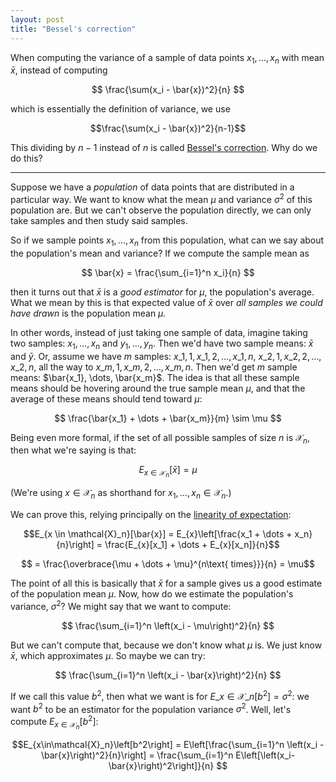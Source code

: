 ```yaml
---
layout: post
title: "Bessel's correction"
---
```


When computing the variance of a sample of data points $x_1,\dots,x_n$ with
mean $\bar{x}$, instead of computing

$$ \frac{\sum(x_i - \bar{x})^2}{n} $$

which is essentially the definition of variance, we use

$$\frac{\sum(x_i - \bar{x})^2}{n-1}$$

This dividing by $n-1$ instead of $n$ is called [Bessel's correction]. Why do
we do this?

---

Suppose we have a _population_ of data points that are distributed in a
particular way. We want to know what the mean $\mu$ and variance $\sigma^2$ of
this population are. But we can't observe the population directly, we can only
take samples and then study said samples.

So if we sample points $x_1,\dots,x_n$ from this population, what can we say
about the population's mean and variance? If we compute the sample mean as

$$ \bar{x} = \frac{\sum_{i=1}^n x_i}{n} $$

then it turns out that $\bar{x}$ is a _good estimator_ for $\mu$, the
population's average. What we mean by this is that expected value of $\bar{x}$
over _all samples we could have drawn_ is the population mean $\mu$.

In other words, instead of just taking one sample of data, imagine taking two samples: $x_1,\dots,x_n$ and $y_1,\dots,y_n$. Then we'd have two sample means: $\bar{x}$ and $\bar{y}$. Or, assume we have $m$ samples: $x\_{1,1}, x\_{1,2}, \dots, x\_{1,n}$, $x\_{2,1}, x\_{2,2}, \dots, x\_{2,n}$, all the way to $x\_{m,1}, x\_{m,2}, \dots, x\_{m,n}$. Then we'd get $m$ sample means: $\bar{x_1}, \dots, \bar{x_m}$. The idea is that all these sample means should be hovering around the true sample mean $\mu$, and that the average of these means should tend toward $\mu$:

$$ \frac{\bar{x_1} + \dots + \bar{x_m}}{m} \sim \mu $$

Being even more formal, if the set of all possible samples of size $n$ is $\mathcal{X}_n$, then what we're saying is that:

$$E_{x \in \mathcal{X}_n}[\bar{x}] = \mu $$

(We're using $x \in \mathcal{X}_n$ as shorthand for $x_1,\dots,x_n \in \mathcal{X}_n$.)

We can prove this, relying principally on the [linearity of expectation]:

$$E_{x \in \mathcal{X}_n}[\bar{x}] = E_{x}\left[\frac{x_1 + \dots + x_n}{n}\right] = \frac{E_{x}[x_1] + \dots + E_{x}[x_n]}{n}$$

$$ = \frac{\overbrace{\mu + \dots + \mu}^{n\text{ times}}}{n} = \mu$$

The point of all this is basically that $\bar{x}$ for a sample gives us a good
estimate of the population mean $\mu$. Now, how do we estimate the population's
variance, $\sigma^2$? We might say that we want to compute:

$$ \frac{\sum_{i=1}^n \left(x_i - \mu\right)^2}{n} $$

But we can't compute that, because we don't know what $\mu$ is. We just know
$\bar{x}$, which approximates $\mu$. So maybe we can try:

$$ \frac{\sum_{i=1}^n \left(x_i - \bar{x}\right)^2}{n} $$

If we call this value $b^2$, then what we want is for $E\_{x \in
\mathcal{X}\_n}\left[b^2\right] = \sigma^2$: we want $b^2$ to be an estimator for the
population variance $\sigma^2$. Well, let's compute $E_{x\in\mathcal{X}_n}[b^2]$:

$$E_{x\in\mathcal{X}_n}\left[b^2\right] = E\left[\frac{\sum_{i=1}^n \left(x_i - \bar{x}\right)^2}{n}\right] = \frac{\sum_{i=1}^n E\left[\left(x_i-\bar{x}\right)^2\right]}{n} $$

[Bessel's correction]: https://en.wikipedia.org/wiki/Bessel%27s_correction
[linearity of expectation]: https://en.wikipedia.org/wiki/Expected_value#Linearity
